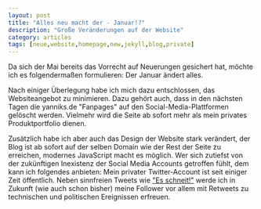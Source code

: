 ```yaml
---
layout: post
title: "Alles neu macht der - Januar!?"
description: "Große Veränderungen auf der Website"
category: articles
tags: [neue,website,homepage,new,jekyll,blog,private]
---
```


Da sich der Mai bereits das Vorrecht auf Neuerungen gesichert hat, möchte ich es folgendermaßen formulieren: Der Januar ändert alles.

Nach einiger Überlegung habe ich mich dazu entschlossen, das Websiteangebot zu minimieren. Dazu gehört auch, dass in den nächsten Tagen die yanniks.de "Fanpages" auf den Social-Media-Plattformen gelöscht werden. Vielmehr wird die Seite ab sofort mehr als mein privates Produktportfolio dienen.

Zusätzlich habe ich aber auch das Design der Website stark verändert, der Blog ist ab sofort auf der selben Domain wie der Rest der Seite zu erreichen, modernes JavaScript macht es möglich. Wer sich zutiefst von der zukünftigen Inexistenz der Social Media Accounts getroffen fühlt, dem kann ich folgendes anbieten: Mein privater Twitter-Account ist seit einiger Zeit öffentlich. Neben sinnfreien Tweets wie ["Es schneit!"](https://twitter.com/y_anniks/status/556748899655102466) werde ich in Zukunft (wie auch schon bisher) meine Follower vor allem mit Retweets zu technischen und politischen Ereignissen erfreuen.